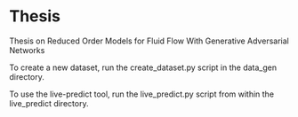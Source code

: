 # Thesis
Thesis on Reduced Order Models for Fluid Flow With Generative Adversarial Networks

To create a new dataset, run the create_dataset.py script in the data_gen directory.

To use the live-predict tool, run the live_predict.py script from within the live_predict directory.
